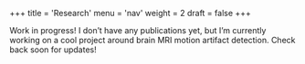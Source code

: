 +++
title = 'Research'
menu = 'nav'
weight = 2
draft = false
+++

Work in progress! I don’t have any publications yet, but I’m currently working on a cool project around brain MRI motion artifact detection. Check back soon for updates!
